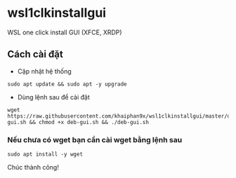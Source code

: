 # wsl1clkinstallgui
WSL one click install GUI (XFCE, XRDP)

## Cách cài đặt
* Cập nhật hệ thống
```
sudo apt update && sudo apt -y upgrade
```
* Dùng lệnh sau để cài đặt
```
wget https://raw.githubusercontent.com/khaiphan9x/wsl1clkinstallgui/master/deb-gui.sh && chmod +x deb-gui.sh && ./deb-gui.sh
```
### Nếu chưa có wget bạn cần cài wget bằng lệnh sau
```
sudo apt install -y wget
```
Chúc thành công!
